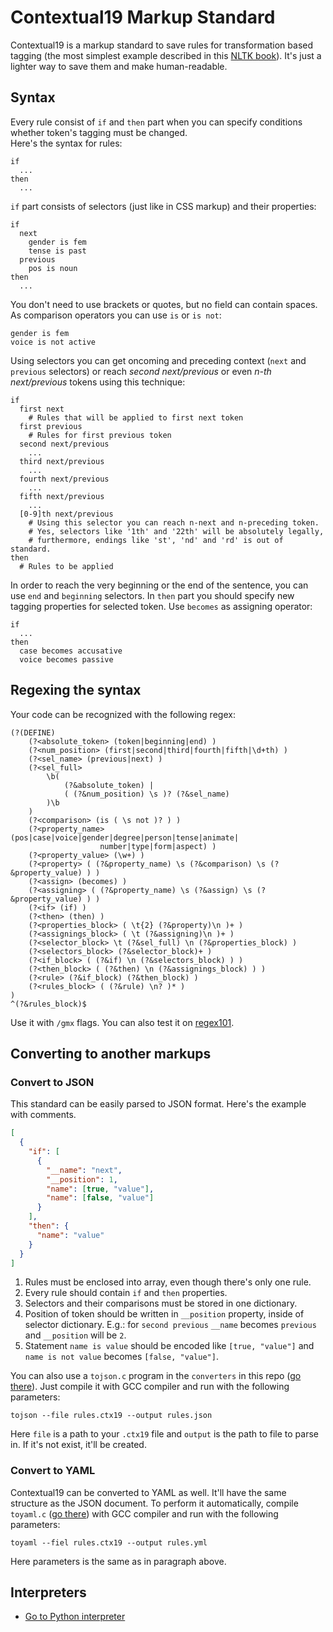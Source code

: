 # Contextual19 Markup Standard

Contextual19 is a markup standard to save rules for transformation based tagging (the most simplest example described in this [NLTK book](http://www.nltk.org/book/ch05.html)). It's just a lighter way to save them and make human-readable.

## Syntax
Every rule consist of `if` and `then` part when you can specify conditions whether token's tagging must be changed.  
Here's the syntax for rules:
```
if
  ...
then
  ...
```
`if` part consists of selectors (just like in CSS markup) and their properties:
```
if
  next
    gender is fem
    tense is past
  previous
    pos is noun
then
  ...
```
You don't need to use brackets or quotes, but no field can contain spaces. As comparison operators you can use `is` or `is not`:
```
gender is fem
voice is not active
```
Using selectors you can get oncoming and preceding context (`next` and `previous` selectors) or reach _second next/previous_ or even _n-th next/previous_ tokens using this technique:
```
if
  first next
    # Rules that will be applied to first next token
  first previous
    # Rules for first previous token
  second next/previous
    ...
  third next/previous
    ...
  fourth next/previous
    ...
  fifth next/previous
    ...
  [0-9]th next/previous
    # Using this selector you can reach n-next and n-preceding token.
    # Yes, selectors like '1th' and '22th' will be absolutely legally,
    # furthermore, endings like 'st', 'nd' and 'rd' is out of standard.
then
  # Rules to be applied
```
In order to reach the very beginning or the end of the sentence, you can use `end` and `beginning` selectors.
In `then` part you should specify new tagging properties for selected token. Use `becomes` as assigning operator:
```
if
  ...
then
  case becomes accusative
  voice becomes passive
```

## Regexing the syntax
Your code can be recognized with the following regex:
```regex
(?(DEFINE)
	(?<absolute_token> (token|beginning|end) )
	(?<num_position> (first|second|third|fourth|fifth|\d+th) )
	(?<sel_name> (previous|next) )
	(?<sel_full>
		\b(
			(?&absolute_token) |
			( (?&num_position) \s )? (?&sel_name)
		)\b
	)
	(?<comparison> (is ( \s not )? ) )
	(?<property_name> (pos|case|voice|gender|degree|person|tense|animate|
					number|type|form|aspect) )
	(?<property_value> (\w+) )
	(?<property> ( (?&property_name) \s (?&comparison) \s (?&property_value) ) )
	(?<assign> (becomes) )
	(?<assigning> ( (?&property_name) \s (?&assign) \s (?&property_value) ) )
	(?<if> (if) )
	(?<then> (then) )
	(?<properties_block> ( \t{2} (?&property)\n )+ )
	(?<assignings_block> ( \t (?&assigning)\n )+ )
	(?<selector_block> \t (?&sel_full) \n (?&properties_block) )
	(?<selectors_block> (?&selector_block)+ )
	(?<if_block> ( (?&if) \n (?&selectors_block) ) )
	(?<then_block> ( (?&then) \n (?&assignings_block) ) )
	(?<rule> (?&if_block) (?&then_block) )
	(?<rules_block> ( (?&rule) \n? )* )
)
^(?&rules_block)$
```
Use it with `/gmx` flags.
You can also test it on [regex101](https://regex101.com/r/K54WEL/1/).

## Converting to another markups

### Convert to JSON
This standard can be easily parsed to JSON format. Here's the example with comments.
```json
[
  {
    "if": [
      {
        "__name": "next",
        "__position": 1,
        "name": [true, "value"],
        "name": [false, "value"]
      }
    ],
    "then": {
      "name": "value"
    }
  }
]
```
1. Rules must be enclosed into array, even though there's only one rule.
2. Every rule should contain `if` and `then` properties.
3. Selectors and their comparisons must be stored in one dictionary.
4. Position of token should be written in `__position` property, inside of selector dictionary. E.g.: for `second previous` `__name` becomes `previous` and `__position` will be `2`.
5. Statement `name is value` should be encoded like `[true, "value"]` and `name is not value` becomes `[false, "value"]`.


You can also use a `tojson.c` program in the `converters` in this repo ([go there](converters/tojson.c)). Just compile it with GCC compiler and run with the following parameters:
```
tojson --file rules.ctx19 --output rules.json
```
Here `file` is a path to your `.ctx19` file and `output` is the path to file to parse in. If it's not exist, it'll be created.

### Convert to YAML
Contextual19 can be converted to YAML as well. It'll have the same structure as the JSON document. To perform it automatically, compile `toyaml.c` ([go there](converters/toyaml.c)) with GCC compiler and run with the following parameters:
```
toyaml --fiel rules.ctx19 --output rules.yml
```
Here parameters is the same as in paragraph above.

## Interpreters
* [Go to Python interpreter](interpreter-py)
